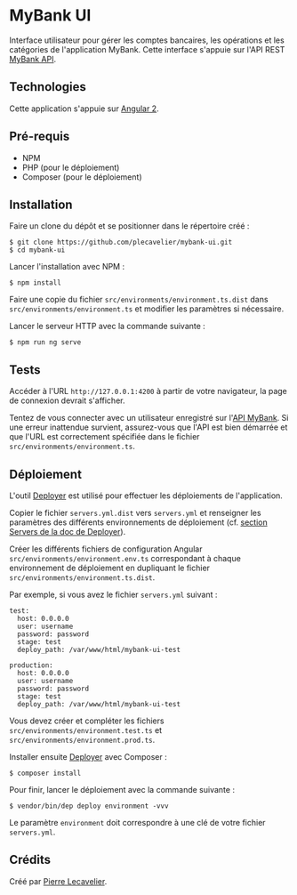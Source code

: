 MyBank UI
==========

Interface utilisateur pour gérer les comptes bancaires, les opérations et les catégories de l'application MyBank.
Cette interface s'appuie sur l'API REST [MyBank API][1].

Technologies
------------

Cette application s'appuie sur [Angular 2][2].

Pré-requis
----------

* NPM
* PHP (pour le déploiement)
* Composer (pour le déploiement)

Installation
------------

Faire un clone du dépôt et se positionner dans le répertoire créé :

    $ git clone https://github.com/plecavelier/mybank-ui.git
    $ cd mybank-ui

Lancer l'installation avec NPM :

    $ npm install

Faire une copie du fichier `src/environments/environment.ts.dist` dans `src/environments/environment.ts` et modifier les paramètres si nécessaire.

Lancer le serveur HTTP avec la commande suivante :

    $ npm run ng serve

Tests
-----

Accéder à l'URL `http://127.0.0.1:4200` à partir de votre navigateur, la page de connexion devrait s'afficher.

Tentez de vous connecter avec un utilisateur enregistré sur l'[API MyBank][1]. Si une erreur inattendue survient, assurez-vous que l'API est bien démarrée et que l'URL est correctement spécifiée dans le fichier `src/environments/environment.ts`.


Déploiement
-----------

L'outil [Deployer][4] est utilisé pour effectuer les déploiements de l'application.

Copier le fichier `servers.yml.dist` vers `servers.yml` et renseigner les paramètres des différents environnements de déploiement (cf. [section Servers de la doc de Deployer][6]).

Créer les différents fichiers de configuration Angular `src/environments/environment.env.ts` correspondant à chaque environnement de déploiement en dupliquant le fichier `src/environments/environment.ts.dist`.

Par exemple, si vous avez le fichier `servers.yml` suivant :

    test:
      host: 0.0.0.0
      user: username
      password: password
      stage: test
      deploy_path: /var/www/html/mybank-ui-test

    production:
      host: 0.0.0.0
      user: username
      password: password
      stage: test
      deploy_path: /var/www/html/mybank-ui-test

Vous devez créer et compléter les fichiers `src/environments/environment.test.ts` et `src/environments/environment.prod.ts`.

Installer ensuite [Deployer][4] avec Composer :

    $ composer install

Pour finir, lancer le déploiement avec la commande suivante :

    $ vendor/bin/dep deploy environment -vvv

Le paramètre `environment` doit correspondre à une clé de votre fichier `servers.yml`.

Crédits
-------

Créé par [Pierre Lecavelier][3]. 

[1]: https://github.com/plecavelier/mybank-api.git
[2]: https://angularjs.org/
[3]: http://pierre.crashdump.net
[4]: https://deployer.org/
[6]: https://deployer.org/docs/servers
